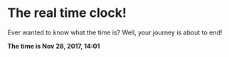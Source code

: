# The real time clock!

Ever wanted to know what the time is? Well, your journey is about to end!

**The time is Nov 28, 2017, 14:01**